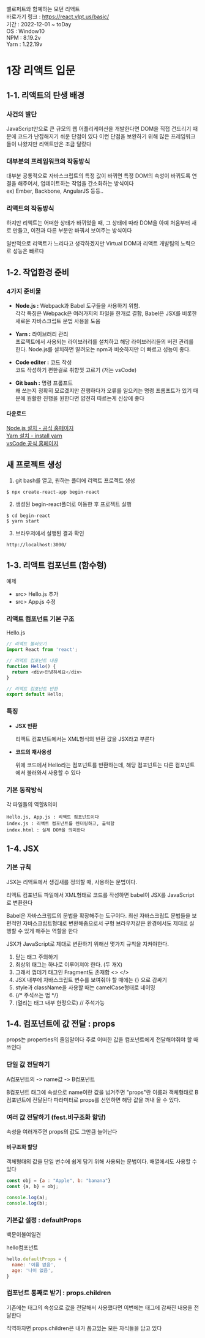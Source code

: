 밸로퍼트와 함꼐하는 모던 리액트  
바로가기 링크 : https://react.vlpt.us/basic/  
기간 : 2022-12-01 ~ toDay  
OS : Window10  
NPM : 8.19.2v    
Yarn : 1.22.19v    



# 1장 리액트 입문


## 1-1. 리액트의 탄생 배경


### 사건의 발단

JavaScript만으로 큰 규모의 웹 어플리케이션을 개발한다면 DOM을 직접 건드리기 때문에 코드가 난잡해지기 쉬운 단점이 있다
이런 단점을 보완하기 위해 많은 프레임워크들이 나왔지만 리액트만은 조금 달랐다  


### 대부분의 프레임워크의 작동방식

대부분 공통적으로 자바스크립트의 특정 값이 바뀌면 특정 DOM의 속성이 바뀌도록 연결을 해주어서, 업데이트하는 작업을 간소화하는 방식이다  
ex) Ember, Backbone, AngularJS 등등..


### 리액트의 작동방식

하지만 리액트는 어떠한 상태가 바뀌었을 때, 그 상태에 따라 DOM을 아예 처음부터 새로 만들고, 이전과 다른 부분만 바꿔서 보여주는 방식이다

일반적으로 리액트가 느리다고 생각하겠지만 Virtual DOM과 리액트 개발팀의 노력으로 성능은 빠르다


## 1-2. 작업환경 준비


### 4가지 준비물

+ **Node.js :** Webpack과 Babel 도구들을 사용하기 위함.  
 각각 특징은  Webpack은 여러가지의 파일을 한개로 결합, Babel은 JSX를 비롯한 새로운 자바스크립트 문법 사용을 도움

+ **Yarn :** 라이브러리 관리  
 프로젝트에서 사용되는 라이브러리를 설치하고 해당 라이브러리들의 버전 관리를 한다. Node.js를 설치하면 딸려오는 npm과 비슷하지만 더 빠르고 성능이 좋다.

+ **Code editer :** 코드 작성  
 코드 작성하기 편한걸로 취향껏 고르기 (저는 vsCode)

+ **Git bash :** 명령 프롬프트  
 왜 쓰는지 정확히 모르겠지만 진행하다가 오류를 일으키는 명령 프롬프트가 있기 때문에 원활한 진행을 원한다면 얌전히 따르는게 신상에 좋다


#### 다운로드

[Node.js 설치 - 공식 홈페이지](https://nodejs.org/)  
[Yarn 설치 - install yarn](https://yarnpkg.com/en/docs/install)  
[vsCode 공식 홈페이지](https://code.visualstudio.com/)  


## 새 프로젝트 생성

1. git bash를 열고, 원하는 폴더에 리액트 프로젝트 생성
``` 
$ npx create-react-app begin-react 
```

2. 생성된 begin-react폴더로 이동한 후 프로젝트 실행
```
$ cd begin-react
$ yarn start
```

3. 브라우저에서 실행된 결과 확인
```
http://localhost:3000/
```



## 1-3. 리액트 컴포넌트 (함수형)

예제
+ src> Hello.js 추가
+ src> App.js 수정


### 리액트 컴포넌트 기본 구조

Hello.js
```js
// 리액트 불러오기
import React from 'react';

// 리액트 컴포넌트 내용
function Hello() {
  return <div>안녕하세요</div>
}

// 리액트 컴포넌트 반환
export default Hello;
```

### 특징
+ **JSX 반환**

  리액트 컴포넌트에서는 XML형식의 반환 값을 JSX라고 부른다


+ **코드의 재사용성**

  위에 코드에서 Hello라는 컴포넌트를 반환하는데, 해당 컴포넌트는 다른 컴포넌트에서 불러와서 사용할 수 있다 


### 기본 동작방식

각 파일들의 역할&의미
```
Hello.js, App.js : 리액트 컴포넌트이다
index.js : 리액트 컴포넌트를 렌더링하고, 출력함
index.html : 실제 DOM을 의미한다
```

## 1-4. JSX

### 기본 규칙
JSX는 리액트에서 생김새를 정의할 때, 사용하는 문법이다. 

리액트 컴포넌트 파일에서 XML형태로 코드를 작성하면 babel이 JSX를 JavaScript로 변환한다

Babel은 자바스크립트의 문법을 확장해주는 도구이다.
최신 자바스크립트 문법들을 보편적인 자바스크립트형태로 변환해줌으로서 구형 브라우저같은 환경에서도 제대로 실행할 수 있게 해주는 역할을 한다

JSX가 JavaScript로 제대로 변환하기 위해선 몇가지 규칙을 지켜야한다.

1. 닫는 태그 주의하기
2. 최상위 태그는 하나로 이루어져야 한다. (두 개X)
3. 그래서 껍데기 태그인 Fragment도 존재함 <> </> 
3. JSX 내부에 자바스크립트 변수를 보여줘야 할 때에는 {} 으로 감싸기
4. style과 className을 사용할 때는 camelCase형태로 네이밍
5. {/* 주석쓰는 법 */}
6. (열리는 태그 내부 한정으로) // 주석가능


## 1-4. 컴포넌트에 값 전달 : props 

props는 properties의 줄임말이다 주로 어떠한 값을 컴포넌트에게 전달해야줘야 할 때 쓰인다

### 단일 값 전달하기

A컴포넌트의 -> name값 -> B컴포넌트

B컴포넌트 태그에 속성으로 name이란 값을 넘겨주면  "props"란 이름과 객체형태로 B컴포넌트에 전달된다 파라미터로 props를 선언하면 해당 값을 꺼내 올 수 있다.

### 여러 값 전달하기 (fest.비구조화 할당)

속성을 여러개주면 props의 값도 그만큼 늘어난다

#### 비구조화 할당
객체형태의 값을 단일 변수에 쉽게 담기 위해 사용되는 문법이다. 배열에서도 사용할 수 있다
```js
const obj = {a : "Apple", b: "banana"}
const {a, b} = obj;

console.log(a);
console.log(b);
```

### 기본값 설정 : defaultProps

백문이불여일견

hello컴포넌트
```js
hello.defaultProps = {
  name: '이름 없음',
  age: '나이 없음',
}
```

### 컴포넌트 통째로 받기 : props.children

기존에는 태그의 속성으로 값을 전달해서 사용했다면 이번에는 태그에 감싸진 내용을 전달한다

직역하자면 props.children은 내가 품고있는 모든 자식들을 담고 있다